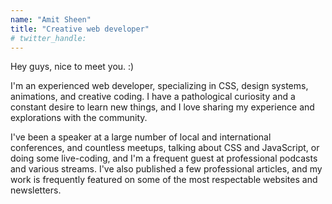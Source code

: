```yaml
---
name: "Amit Sheen"
title: "Creative web developer"
# twitter_handle: 
---
```

Hey guys, nice to meet you. :)

I'm an experienced web developer, specializing in CSS, design systems, animations, and creative coding. I have a pathological curiosity and a constant desire to learn new things, and I love sharing my experience and explorations with the community.

I've been a speaker at a large number of local and international conferences, and countless meetups, talking about CSS and JavaScript, or doing some live-coding, and I'm a frequent guest at professional podcasts and various streams. I've also published a few professional articles, and my work is frequently featured on some of the most respectable websites and newsletters.
